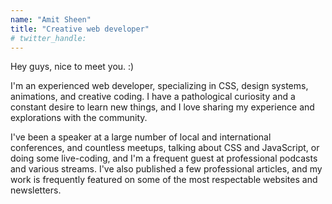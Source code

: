```yaml
---
name: "Amit Sheen"
title: "Creative web developer"
# twitter_handle: 
---
```

Hey guys, nice to meet you. :)

I'm an experienced web developer, specializing in CSS, design systems, animations, and creative coding. I have a pathological curiosity and a constant desire to learn new things, and I love sharing my experience and explorations with the community.

I've been a speaker at a large number of local and international conferences, and countless meetups, talking about CSS and JavaScript, or doing some live-coding, and I'm a frequent guest at professional podcasts and various streams. I've also published a few professional articles, and my work is frequently featured on some of the most respectable websites and newsletters.
